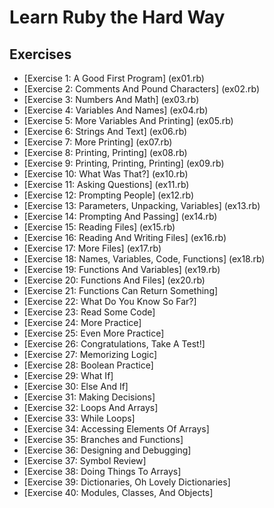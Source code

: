 # Learn Ruby the Hard Way #

## Exercises ###
* [Exercise 1: A Good First Program] (ex01.rb)
* [Exercise 2: Comments And Pound Characters] (ex02.rb)
* [Exercise 3: Numbers And Math] (ex03.rb)
* [Exercise 4: Variables And Names] (ex04.rb)
* [Exercise 5: More Variables And Printing] (ex05.rb)
* [Exercise 6: Strings And Text] (ex06.rb)
* [Exercise 7: More Printing] (ex07.rb)
* [Exercise 8: Printing, Printing] (ex08.rb)
* [Exercise 9: Printing, Printing, Printing] (ex09.rb)
* [Exercise 10: What Was That?] (ex10.rb)
* [Exercise 11: Asking Questions] (ex11.rb)
* [Exercise 12: Prompting People] (ex12.rb)
* [Exercise 13: Parameters, Unpacking, Variables] (ex13.rb)
* [Exercise 14: Prompting And Passing] (ex14.rb)
* [Exercise 15: Reading Files] (ex15.rb)
* [Exercise 16: Reading And Writing Files] (ex16.rb)
* [Exercise 17: More Files] (ex17.rb)
* [Exercise 18: Names, Variables, Code, Functions] (ex18.rb)
* [Exercise 19: Functions And Variables] (ex19.rb)
* [Exercise 20: Functions And Files] (ex20.rb)
* [Exercise 21: Functions Can Return Something]
* [Exercise 22: What Do You Know So Far?]
* [Exercise 23: Read Some Code]
* [Exercise 24: More Practice]
* [Exercise 25: Even More Practice]
* [Exercise 26: Congratulations, Take A Test!]
* [Exercise 27: Memorizing Logic]
* [Exercise 28: Boolean Practice]
* [Exercise 29: What If]
* [Exercise 30: Else And If]
* [Exercise 31: Making Decisions]
* [Exercise 32: Loops And Arrays]
* [Exercise 33: While Loops]
* [Exercise 34: Accessing Elements Of Arrays]
* [Exercise 35: Branches and Functions]
* [Exercise 36: Designing and Debugging]
* [Exercise 37: Symbol Review]
* [Exercise 38: Doing Things To Arrays]
* [Exercise 39: Dictionaries, Oh Lovely Dictionaries]
* [Exercise 40: Modules, Classes, And Objects]
